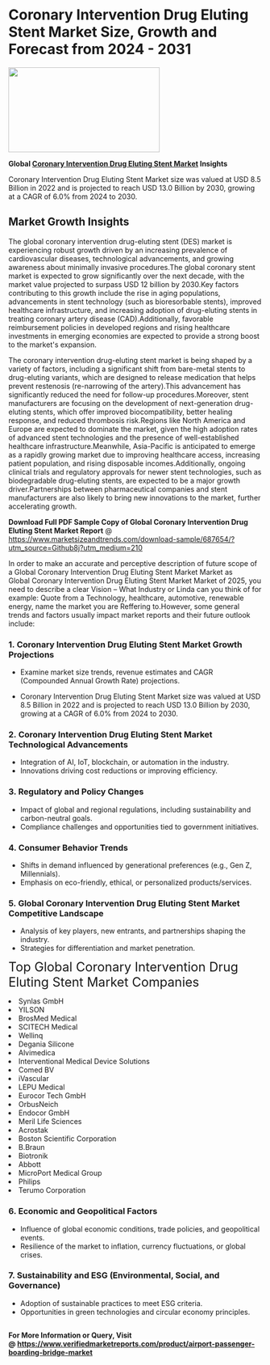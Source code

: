 <H1>Coronary Intervention Drug Eluting Stent Market Size, Growth and Forecast from 2024 - 2031</H1><img class="aligncenter size-medium wp-image-584254" src="https://thirdeyenews.in/wp-content/uploads/2024/09/Global-Market-Research-300x168.jpeg" alt="" width="300" height="168" /><p><strong>Global&nbsp;<a href="https://www.marketsizeandtrends.com/download-sample/687654/?utm_source=Github8j?utm_medium=210">Coronary Intervention Drug Eluting Stent Market</a> Insights</strong></p><p>Coronary Intervention Drug Eluting Stent Market size was valued at USD 8.5 Billion in 2022 and is projected to reach USD 13.0 Billion by 2030, growing at a CAGR of 6.0% from 2024 to 2030.</p><p><h2>Market Growth Insights</h2> <p>The global coronary intervention drug-eluting stent (DES) market is experiencing robust growth driven by an increasing prevalence of cardiovascular diseases, technological advancements, and growing awareness about minimally invasive procedures.The global coronary stent market is expected to grow significantly over the next decade, with the market value projected to surpass USD 12 billion by 2030.Key factors contributing to this growth include the rise in aging populations, advancements in stent technology (such as bioresorbable stents), improved healthcare infrastructure, and increasing adoption of drug-eluting stents in treating coronary artery disease (CAD).Additionally, favorable reimbursement policies in developed regions and rising healthcare investments in emerging economies are expected to provide a strong boost to the market's expansion.</p> <p>The coronary intervention drug-eluting stent market is being shaped by a variety of factors, including a significant shift from bare-metal stents to drug-eluting variants, which are designed to release medication that helps prevent restenosis (re-narrowing of the artery).This advancement has significantly reduced the need for follow-up procedures.Moreover, stent manufacturers are focusing on the development of next-generation drug-eluting stents, which offer improved biocompatibility, better healing response, and reduced thrombosis risk.Regions like North America and Europe are expected to dominate the market, given the high adoption rates of advanced stent technologies and the presence of well-established healthcare infrastructure.Meanwhile, Asia-Pacific is anticipated to emerge as a rapidly growing market due to improving healthcare access, increasing patient population, and rising disposable incomes.Additionally, ongoing clinical trials and regulatory approvals for newer stent technologies, such as biodegradable drug-eluting stents, are expected to be a major growth driver.Partnerships between pharmaceutical companies and stent manufacturers are also likely to bring new innovations to the market, further accelerating growth.</p> <p><span class=""><strong>Download Full PDF Sample Copy of Global Coronary Intervention Drug Eluting Stent Market Report</strong> @ <a href="https://www.marketsizeandtrends.com/download-sample/687654/?utm_source=Github8j?utm_medium=210" target="_blank">https://www.marketsizeandtrends.com/download-sample/687654/?utm_source=Github8j?utm_medium=210</a></span></p><p>In order to make an accurate and perceptive description of future scope of a Global&nbsp;Coronary Intervention Drug Eluting Stent Market Market as Global&nbsp;Coronary Intervention Drug Eluting Stent Market Market of 2025, you need to describe a clear Vision &ndash; What Industry or Linda can you think of for example: Quote from a Technology, healthcare, automotive, renewable energy, name the market you are Reffering to.However, some general trends and factors usually impact market reports and their future outlook include:</p><h3>1.&nbsp;<strong>Coronary Intervention Drug Eluting Stent Market Growth Projections</strong></h3><ul><li>Examine market size trends, revenue estimates and CAGR (Compounded Annual Growth Rate) projections.</li><li><p>Coronary Intervention Drug Eluting Stent Market size was valued at USD 8.5 Billion in 2022 and is projected to reach USD 13.0 Billion by 2030, growing at a CAGR of 6.0% from 2024 to 2030.</p></li></ul><h3>2.&nbsp;<strong>Coronary Intervention Drug Eluting Stent Market Technological Advancements</strong></h3><ul><li>Integration of AI, IoT, blockchain, or automation in the industry.</li><li>Innovations driving cost reductions or improving efficiency.</li></ul><h3>3.&nbsp;<strong>Regulatory and Policy Changes</strong></h3><ul><li>Impact of global and regional regulations, including sustainability and carbon-neutral goals.</li><li>Compliance challenges and opportunities tied to government initiatives.</li></ul><h3>4.&nbsp;<strong>Consumer Behavior Trends</strong></h3><ul><li>Shifts in demand influenced by generational preferences (e.g., Gen Z, Millennials).</li><li>Emphasis on eco-friendly, ethical, or personalized products/services.</li></ul><h3>5.&nbsp;<strong>Global Coronary Intervention Drug Eluting Stent Market Competitive Landscape</strong></h3><ul><li>Analysis of key players, new entrants, and partnerships shaping the industry.</li><li>Strategies for differentiation and market penetration.</li></ul><p data-pm-slice="1 1 []"><span style="color: inherit; font-family: inherit; font-size: 25px;">Top Global Coronary Intervention Drug Eluting Stent Market Companies</span></p><div class="" data-test-id=""><p><li>Synlas GmbH</li><li> YILSON</li><li> BrosMed Medical</li><li> SCITECH Medical</li><li> Wellinq</li><li> Degania Silicone</li><li> Alvimedica</li><li> Interventional Medical Device Solutions</li><li> Comed BV</li><li> iVascular</li><li> LEPU Medical</li><li> Eurocor Tech GmbH</li><li> OrbusNeich</li><li> Endocor GmbH</li><li> Meril Life Sciences</li><li> Acrostak</li><li> Boston Scientific Corporation</li><li> B.Braun</li><li> Biotronik</li><li> Abbott</li><li> MicroPort Medical Group</li><li> Philips</li><li> Terumo Corporation</li></p></div><h3>6.&nbsp;<strong>Economic and Geopolitical Factors</strong></h3><ul><li>Influence of global economic conditions, trade policies, and geopolitical events.</li><li>Resilience of the market to inflation, currency fluctuations, or global crises.</li></ul><h3>7.&nbsp;<strong>Sustainability and ESG (Environmental, Social, and Governance)</strong></h3><ul><li>Adoption of sustainable practices to meet ESG criteria.</li><li>Opportunities in green technologies and circular economy principles.</li></ul><h2><strong style="font-size: 14px;">For More Information or Query, Visit @&nbsp;</strong><a style="background-color: #ffffff; font-size: 14px;" href="https://www.marketsizeandtrends.com/report/coronary-intervention-drug-eluting-stent-market/" target="_blank">https://www.verifiedmarketreports.com/product/airport-passenger-boarding-bridge-market</a></h2>